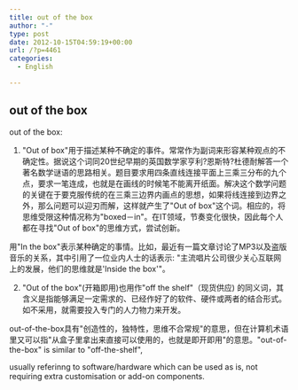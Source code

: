 ```yaml
---
title: out of the box
author: "-"
type: post
date: 2012-10-15T04:59:19+00:00
url: /?p=4461
categories:
  - English

---
```

## out of the box
out of the box:

1) "Out of box"用于描述某种不确定的事件。常常作为副词来形容某种观点的不确定性。据说这个词同20世纪早期的英国数学家亨利?恩斯特?杜德耐解答一个著名数学谜语的思路相关。题目要求用四条直线连接平面上三乘三分布的九个点，要求一笔连成，也就是在画线的时候笔不能离开纸面。解决这个数学问题的关键在于要克服传统的在三乘三边界内画点的思想，如果将线连接到边界之外，那么问题可以迎刃而解，这样就产生了"Out of box"这个词。相应的，将思维受限这种情况称为"boxed－in"。在IT领域，节奏变化很快，因此每个人都在寻找"Out of box"的思维方式，尝试创新。

用"In the box"表示某种确定的事情。比如，最近有一篇文章讨论了MP3以及盗版音乐的关系，其中引用了一位业内人士的话表示: "主流唱片公司很少关心互联网上的发展，他们的思维就是'Inside the box'"。

2) "Out of the box"(开箱即用)也用作"off the shelf"（现货供应) 的同义词，其含义是指能够满足一定需求的、已经作好了的软件、硬件或两者的结合形式。如不采用，就需要投入专门的人力物力来开发。


out-of-the-box具有"创造性的，独特性，思维不合常规"的意思，但在计算机术语里又可以指"从盒子里拿出来直接可以使用的，也就是即开即用"的意思。"out-of-the-box" is similar to "off-the-shelf",
  
usually referinng to software/hardware which can be used as is, not requiring extra customisation or add-on components.
